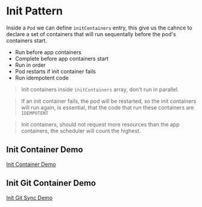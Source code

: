 # Init Pattern

Inside a `Pod` we can define `initContainers` entry, this give us the cahnce to declare a set of containers that will run sequentally before the pod's containers start.

- Run before app containers
- Complete before app containers start
- Run in order
- Pod restarts if init container fails
- Run idempotent code

> Init containers inside `initContainers` array, don't run in parallel.

> If an init container fails, the pod will be restarted, so the init containers will run again, is essential, that the code that run these containers are `IDEMPOTENT`

> Init containers, should not request more resources than the app containers, the scheduler will count the highest.

## Init Container Demo

[Init Container Demo](./01-init-container/readme.md)

## Init Git Container Demo

[Init Git Sync Demo](./02-init-git-sync/readme.md)